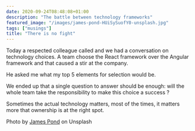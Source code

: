```yaml
---
date: 2020-09-24T08:48:08+01:00
description: "The battle between technology frameworks"
featured_image: "/images/james-pond-HUiSySuofY0-unsplash.jpg"
tags: ["musings"]
title: "There is no fight"
---
```


Today a respected colleague called and we had a conversation on technology choices. A team choose the React framework over the Angular framework and that caused a stir at the company.

He asked me what my top 5 elements for selection would be.

We ended up that a single question to answer should be enough: will the whole team take the responsibility to make this choice a success ?

Sometimes the actual technology matters, most of the times, it matters more that ownership is at the right spot.


Photo by [James Pond](https://unsplash.com/@jamesponddotco?utm_source=unsplash&amp;utm_medium=referral&amp;utm_content=creditCopyText) on Unsplash